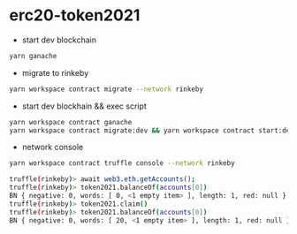 # erc20-token2021

- start dev blockchain
```bash
yarn ganache
```

- migrate to rinkeby
```bash
yarn workspace contract migrate --network rinkeby
```

- start dev blockhain && exec script
```bash
yarn workspace contract ganache
yarn workspace contract migrate:dev && yarn workspace contract start:dev
```

- network console
```bash
yarn workspace contract truffle console --network rinkeby
```

```bash
truffle(rinkeby)> await web3.eth.getAccounts();
truffle(rinkeby)> token2021.balanceOf(accounts[0])
BN { negative: 0, words: [ 0, <1 empty item> ], length: 1, red: null }
truffle(rinkeby)> token2021.claim()
truffle(rinkeby)> token2021.balanceOf(accounts[0])
BN { negative: 0, words: [ 20, <1 empty item> ], length: 1, red: null }
```
